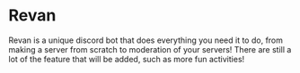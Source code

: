 # Revan
Revan is a unique discord bot that does everything you need it to do, from making a server from scratch to moderation of your servers! There are still a lot of the feature that will be added, such as more fun activities!

